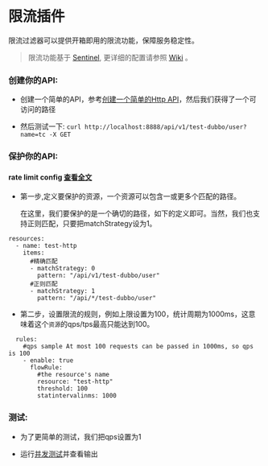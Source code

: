# 限流插件
限流过滤器可以提供开箱即用的限流功能，保障服务稳定性。

> 限流功能基于 [Sentinel](https://github.com/alibaba/sentinel-golang), 更详细的配置请参照 [Wiki](https://sentinelguard.io/zh-cn/docs/introduction.html) 。



### 创建你的API:
- 创建一个简单的API，参考[创建一个简单的Http API](../../dubbogo/http/README.md)，然后我们获得了一个可访问的路径

- 然后测试一下: `curl http://localhost:8888/api/v1/test-dubbo/user?name=tc -X GET `

### 保护你的API:
#### rate limit config [查看全文](../../../pkg/filter/sentinel/ratelimit/mock/config.yml)
- 第一步,定义要保护的资源，一个资源可以包含一或更多个匹配的路径。
  
  在这里，我们要保护的是一个确切的路径，如下的定义即可。当然，我们也支持正则匹配，只要把matchStrategy设为1。
```
resources:
  - name: test-http
    items:
      #精确匹配
      - matchStrategy: 0
        pattern: "/api/v1/test-dubbo/user"
      #正则匹配
      - matchStrategy: 1
        pattern: "/api/*/test-dubbo/user"
```

- 第二步，设置限流的规则，例如上限设置为100，统计周期为1000ms，这意味着这个`资源`的qps/tps最高只能达到100。
```
  rules:
    #qps sample At most 100 requests can be passed in 1000ms, so qps is 100
    - enable: true
      flowRule:
        #the resource's name
        resource: "test-http"
        threshold: 100
        statintervalinms: 1000
```

### 测试:

- 为了更简单的测试，我们把qps设置为1

- 运行[并发测试](test.go)并查看输出
